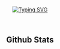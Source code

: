 <div align="center">
<BR>

[![Typing SVG](https://readme-typing-svg.demolab.com?font=Beba&size=37&duration=3000&pause=1000&color=7289DA&center=true&vCenter=true&width=435&lines=Hey+Im+Galaxyy)](https://git.io/typing-svg)
</div>
<tr>
<BR>
<h2 align="center">Github Stats</h2>
<div align="center">




</div>
